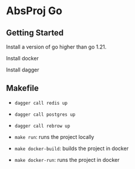 # AbsProj Go

## Getting Started

Install a version of go higher than go 1.21.

Install docker

Install dagger

## Makefile

- `dagger call redis up`
- `dagger call postgres up`
- `dagger call rebrow up`

- `make run`: runs the project locally
- `make docker-build`: builds the project in docker
- `make docker-run`: runs the project in docker